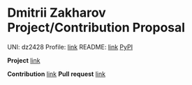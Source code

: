 # Dmitrii Zakharov Project/Contribution Proposal

UNI: dz2428
Profile: [link](https://github.com/r1p71d3)
README: [link](https://github.com/r1p71d3/r1p71d3/blob/main/README.md)
[PyPI](https://pypi.org/user/r1p71d3/)

**Project** [link](../projects/python/polygon.md)

**Contribution** [link](../projects/python/autogpt.md)
**Pull request** [link](https://github.com/Significant-Gravitas/Auto-GPT/pull/3078)
